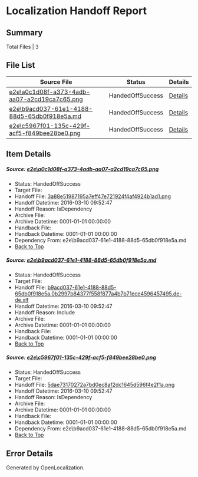 # <a name='report-top'></a> Localization Handoff Report

## Summary
 Total Files | 3

## File List
 Source File | Status | Details 
 ----------- | ------ | ------- 
 [e2e\a0c1d08f-a373-4adb-aa07-a2cd19ca7c65.png](https://github.com/OpenLocalizationTest/oltest/blob/a93349bae422646b9557dc898795b51edab4e38e/e2e/a0c1d08f-a373-4adb-aa07-a2cd19ca7c65.png) | HandedOffSuccess | [Details](#3a88e51987195a7eff47e721924f4af4924b1ad11)
 [e2e\b9acd037-61e1-4188-88d5-65db0f918e5a.md](https://github.com/OpenLocalizationTest/oltest/blob/a93349bae422646b9557dc898795b51edab4e38e/e2e/b9acd037-61e1-4188-88d5-65db0f918e5a.md) | HandedOffSuccess | [Details](#eb06e114b860242a6db31c18bf9d7031eb3bf7182)
 [e2e\c5967f01-135c-429f-acf5-f849bee28be0.png](https://github.com/OpenLocalizationTest/oltest/blob/a93349bae422646b9557dc898795b51edab4e38e/e2e/c5967f01-135c-429f-acf5-f849bee28be0.png) | HandedOffSuccess | [Details](#5dae73170272a7bd0ec8af2dc1645d596f4e2f1a3)

## Item Details
##### <a name='3a88e51987195a7eff47e721924f4af4924b1ad11'></a> Source: [e2e\a0c1d08f-a373-4adb-aa07-a2cd19ca7c65.png](https://github.com/OpenLocalizationTest/oltest/blob/a93349bae422646b9557dc898795b51edab4e38e/e2e/a0c1d08f-a373-4adb-aa07-a2cd19ca7c65.png)
* Status: HandedOffSuccess
* Target File: 
* Handoff File: [3a88e51987195a7eff47e721924f4af4924b1ad1.png](https://github.com/OpenLocalizationTestOrg/olhandoff/blob/abbb81465402c33eb96af82661f30cde5a2ac12f/ol-handoff/OpenLocalizationTestOrg/oltest.de-de/xinjiang/ht/3a88e51987195a7eff47e721924f4af4924b1ad1.png)
* Handoff Datetime: 2016-03-10 09:52:47
* Handoff Reason: IsDependency
* Archive File: 
* Archive Datetime: 0001-01-01 00:00:00
* Handback File: 
* Handback Datetime: 0001-01-01 00:00:00
* Dependency From: e2e\b9acd037-61e1-4188-88d5-65db0f918e5a.md
* [Back to Top](#report-top)

##### <a name='eb06e114b860242a6db31c18bf9d7031eb3bf7182'></a> Source: [e2e\b9acd037-61e1-4188-88d5-65db0f918e5a.md](https://github.com/OpenLocalizationTest/oltest/blob/a93349bae422646b9557dc898795b51edab4e38e/e2e/b9acd037-61e1-4188-88d5-65db0f918e5a.md)
* Status: HandedOffSuccess
* Target File: 
* Handoff File: [b9acd037-61e1-4188-88d5-65db0f918e5a.0b2997b84377f558f877a4b7b71ece4596457495.de-de.xlf](https://github.com/OpenLocalizationTestOrg/olhandoff/blob/abbb81465402c33eb96af82661f30cde5a2ac12f/ol-handoff/OpenLocalizationTestOrg/oltest.de-de/xinjiang/ht/b9acd037-61e1-4188-88d5-65db0f918e5a.0b2997b84377f558f877a4b7b71ece4596457495.de-de.xlf)
* Handoff Datetime: 2016-03-10 09:52:47
* Handoff Reason: Include
* Archive File: 
* Archive Datetime: 0001-01-01 00:00:00
* Handback File: 
* Handback Datetime: 0001-01-01 00:00:00
* [Back to Top](#report-top)

##### <a name='5dae73170272a7bd0ec8af2dc1645d596f4e2f1a3'></a> Source: [e2e\c5967f01-135c-429f-acf5-f849bee28be0.png](https://github.com/OpenLocalizationTest/oltest/blob/a93349bae422646b9557dc898795b51edab4e38e/e2e/c5967f01-135c-429f-acf5-f849bee28be0.png)
* Status: HandedOffSuccess
* Target File: 
* Handoff File: [5dae73170272a7bd0ec8af2dc1645d596f4e2f1a.png](https://github.com/OpenLocalizationTestOrg/olhandoff/blob/abbb81465402c33eb96af82661f30cde5a2ac12f/ol-handoff/OpenLocalizationTestOrg/oltest.de-de/xinjiang/ht/5dae73170272a7bd0ec8af2dc1645d596f4e2f1a.png)
* Handoff Datetime: 2016-03-10 09:52:47
* Handoff Reason: IsDependency
* Archive File: 
* Archive Datetime: 0001-01-01 00:00:00
* Handback File: 
* Handback Datetime: 0001-01-01 00:00:00
* Dependency From: e2e\b9acd037-61e1-4188-88d5-65db0f918e5a.md
* [Back to Top](#report-top)


## Error Details

Generated by OpenLocalization.
